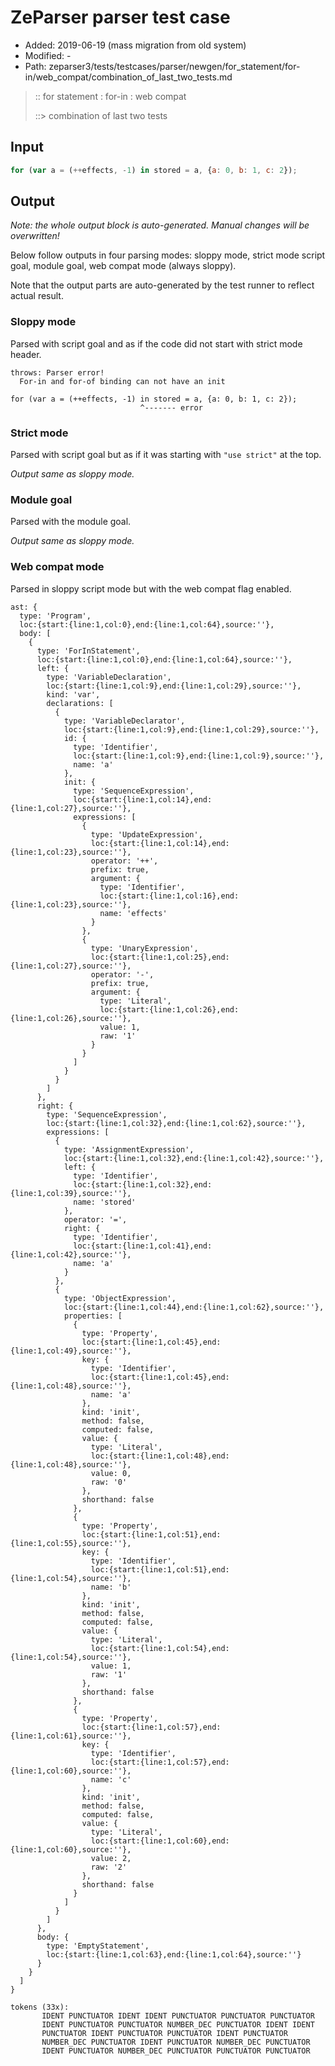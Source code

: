 # ZeParser parser test case

- Added: 2019-06-19 (mass migration from old system)
- Modified: -
- Path: zeparser3/tests/testcases/parser/newgen/for_statement/for-in/web_compat/combination_of_last_two_tests.md

> :: for statement : for-in : web compat
>
> ::> combination of last two tests

## Input

`````js
for (var a = (++effects, -1) in stored = a, {a: 0, b: 1, c: 2});
`````

## Output

_Note: the whole output block is auto-generated. Manual changes will be overwritten!_

Below follow outputs in four parsing modes: sloppy mode, strict mode script goal, module goal, web compat mode (always sloppy).

Note that the output parts are auto-generated by the test runner to reflect actual result.

### Sloppy mode

Parsed with script goal and as if the code did not start with strict mode header.

`````
throws: Parser error!
  For-in and for-of binding can not have an init

for (var a = (++effects, -1) in stored = a, {a: 0, b: 1, c: 2});
                             ^------- error
`````

### Strict mode

Parsed with script goal but as if it was starting with `"use strict"` at the top.

_Output same as sloppy mode._

### Module goal

Parsed with the module goal.

_Output same as sloppy mode._

### Web compat mode

Parsed in sloppy script mode but with the web compat flag enabled.

`````
ast: {
  type: 'Program',
  loc:{start:{line:1,col:0},end:{line:1,col:64},source:''},
  body: [
    {
      type: 'ForInStatement',
      loc:{start:{line:1,col:0},end:{line:1,col:64},source:''},
      left: {
        type: 'VariableDeclaration',
        loc:{start:{line:1,col:9},end:{line:1,col:29},source:''},
        kind: 'var',
        declarations: [
          {
            type: 'VariableDeclarator',
            loc:{start:{line:1,col:9},end:{line:1,col:29},source:''},
            id: {
              type: 'Identifier',
              loc:{start:{line:1,col:9},end:{line:1,col:9},source:''},
              name: 'a'
            },
            init: {
              type: 'SequenceExpression',
              loc:{start:{line:1,col:14},end:{line:1,col:27},source:''},
              expressions: [
                {
                  type: 'UpdateExpression',
                  loc:{start:{line:1,col:14},end:{line:1,col:23},source:''},
                  operator: '++',
                  prefix: true,
                  argument: {
                    type: 'Identifier',
                    loc:{start:{line:1,col:16},end:{line:1,col:23},source:''},
                    name: 'effects'
                  }
                },
                {
                  type: 'UnaryExpression',
                  loc:{start:{line:1,col:25},end:{line:1,col:27},source:''},
                  operator: '-',
                  prefix: true,
                  argument: {
                    type: 'Literal',
                    loc:{start:{line:1,col:26},end:{line:1,col:26},source:''},
                    value: 1,
                    raw: '1'
                  }
                }
              ]
            }
          }
        ]
      },
      right: {
        type: 'SequenceExpression',
        loc:{start:{line:1,col:32},end:{line:1,col:62},source:''},
        expressions: [
          {
            type: 'AssignmentExpression',
            loc:{start:{line:1,col:32},end:{line:1,col:42},source:''},
            left: {
              type: 'Identifier',
              loc:{start:{line:1,col:32},end:{line:1,col:39},source:''},
              name: 'stored'
            },
            operator: '=',
            right: {
              type: 'Identifier',
              loc:{start:{line:1,col:41},end:{line:1,col:42},source:''},
              name: 'a'
            }
          },
          {
            type: 'ObjectExpression',
            loc:{start:{line:1,col:44},end:{line:1,col:62},source:''},
            properties: [
              {
                type: 'Property',
                loc:{start:{line:1,col:45},end:{line:1,col:49},source:''},
                key: {
                  type: 'Identifier',
                  loc:{start:{line:1,col:45},end:{line:1,col:48},source:''},
                  name: 'a'
                },
                kind: 'init',
                method: false,
                computed: false,
                value: {
                  type: 'Literal',
                  loc:{start:{line:1,col:48},end:{line:1,col:48},source:''},
                  value: 0,
                  raw: '0'
                },
                shorthand: false
              },
              {
                type: 'Property',
                loc:{start:{line:1,col:51},end:{line:1,col:55},source:''},
                key: {
                  type: 'Identifier',
                  loc:{start:{line:1,col:51},end:{line:1,col:54},source:''},
                  name: 'b'
                },
                kind: 'init',
                method: false,
                computed: false,
                value: {
                  type: 'Literal',
                  loc:{start:{line:1,col:54},end:{line:1,col:54},source:''},
                  value: 1,
                  raw: '1'
                },
                shorthand: false
              },
              {
                type: 'Property',
                loc:{start:{line:1,col:57},end:{line:1,col:61},source:''},
                key: {
                  type: 'Identifier',
                  loc:{start:{line:1,col:57},end:{line:1,col:60},source:''},
                  name: 'c'
                },
                kind: 'init',
                method: false,
                computed: false,
                value: {
                  type: 'Literal',
                  loc:{start:{line:1,col:60},end:{line:1,col:60},source:''},
                  value: 2,
                  raw: '2'
                },
                shorthand: false
              }
            ]
          }
        ]
      },
      body: {
        type: 'EmptyStatement',
        loc:{start:{line:1,col:63},end:{line:1,col:64},source:''}
      }
    }
  ]
}

tokens (33x):
       IDENT PUNCTUATOR IDENT IDENT PUNCTUATOR PUNCTUATOR PUNCTUATOR
       IDENT PUNCTUATOR PUNCTUATOR NUMBER_DEC PUNCTUATOR IDENT IDENT
       PUNCTUATOR IDENT PUNCTUATOR PUNCTUATOR IDENT PUNCTUATOR
       NUMBER_DEC PUNCTUATOR IDENT PUNCTUATOR NUMBER_DEC PUNCTUATOR
       IDENT PUNCTUATOR NUMBER_DEC PUNCTUATOR PUNCTUATOR PUNCTUATOR
`````

